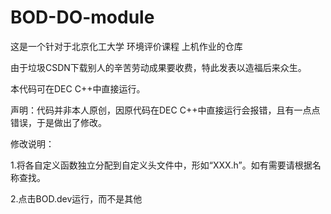 # BOD-DO-module

这是一个针对于北京化工大学 环境评价课程 上机作业的仓库

由于垃圾CSDN下载别人的辛苦劳动成果要收费，特此发表以造福后来众生。

本代码可在DEC C++中直接运行。

声明：代码并非本人原创，因原代码在DEC C++中直接运行会报错，且有一点点错误，于是做出了修改。


修改说明：

1.将各自定义函数独立分配到自定义头文件中，形如“XXX.h”。如有需要请根据名称查找。

2.点击BOD.dev运行，而不是其他
